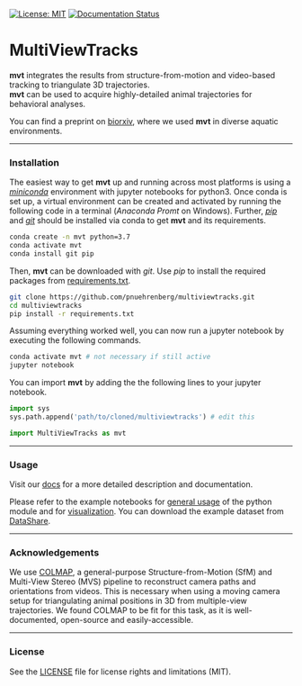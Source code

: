[![License: MIT](https://img.shields.io/badge/License-MIT-yellow.svg)](LICENSE) [![Documentation Status](https://readthedocs.org/projects/multiviewtracks/badge/?version=latest)](https://multiviewtracks.readthedocs.io/en/latest/?badge=latest)

# MultiViewTracks

**mvt** integrates the results from structure-from-motion and video-based tracking to triangulate 3D trajectories.  
**mvt** can be used to acquire highly-detailed animal trajectories for behavioral analyses.

You can find a preprint on [biorxiv](https://www.biorxiv.org/content/10.1101/571232v1), where we used **mvt** in diverse aquatic environments.

--------------

### Installation

The easiest way to get **mvt** up and running across most platforms is using a [*miniconda*](https://docs.conda.io/en/latest/miniconda.html) environment with jupyter notebooks for python3. Once conda is set up, a virtual environment can be created and activated by running the following code in a terminal (*Anaconda Promt* on Windows). Further, [*pip*](https://pypi.org/project/pip/) and [*git*](https://git-scm.com/) should be installed via conda to get **mvt** and its requirements.

```bash
conda create -n mvt python=3.7
conda activate mvt
conda install git pip
```

Then, **mvt** can be downloaded with *git*. Use *pip* to install the required packages from [requirements.txt](requirements.txt).

```bash
git clone https://github.com/pnuehrenberg/multiviewtracks.git
cd multiviewtracks
pip install -r requirements.txt
```

Assuming everything worked well, you can now run a jupyter notebook by executing the following commands.

```bash
conda activate mvt # not necessary if still active
jupyter notebook
```

You can import **mvt** by adding the the following lines to your jupyter notebook.

```python
import sys
sys.path.append('path/to/cloned/multiviewtracks') # edit this

import MultiViewTracks as mvt
```

--------------

### Usage

Visit our [docs](https://multiviewtracks.readthedocs.io) for a more detailed description and documentation.

Please refer to the example notebooks for [general usage](docs/examples/scene.ipynb) of the python module and for [visualization](docs/examples/visualization.ipynb). You can download the example dataset from [DataShare](https://datashare.mpcdf.mpg.de/s/WBi3T5Oh8QGjOQb).

--------------

### Acknowledgements

We use [COLMAP](https://colmap.github.io), a general-purpose Structure-from-Motion (SfM) and Multi-View Stereo (MVS) pipeline to reconstruct camera paths and orientations from videos. This is necessary when using a moving camera setup for triangulating animal positions in 3D from multiple-view trajectories. We found COLMAP to be fit for this task, as it is well-documented, open-source and easily-accessible.

--------------

### License

See the [LICENSE](LICENSE) file for license rights and limitations (MIT).
